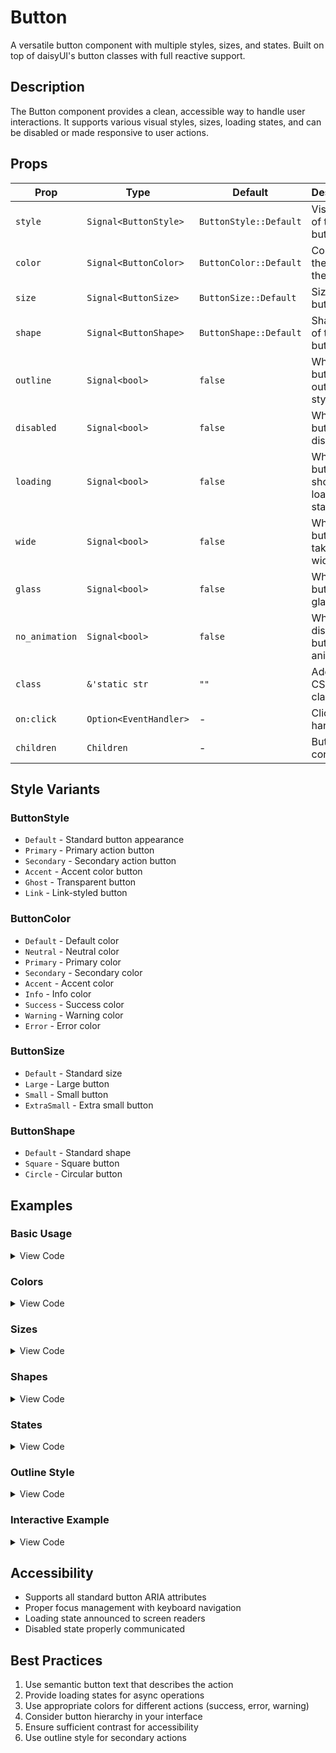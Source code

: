 # Button

A versatile button component with multiple styles, sizes, and states. Built on top of daisyUI's button classes with full reactive support.

## Description

The Button component provides a clean, accessible way to handle user interactions. It supports various visual styles, sizes, loading states, and can be disabled or made responsive to user actions.

## Props

| Prop | Type | Default | Description |
|------|------|---------|-------------|
| `style` | `Signal<ButtonStyle>` | `ButtonStyle::Default` | Visual style of the button |
| `color` | `Signal<ButtonColor>` | `ButtonColor::Default` | Color theme of the button |
| `size` | `Signal<ButtonSize>` | `ButtonSize::Default` | Size of the button |
| `shape` | `Signal<ButtonShape>` | `ButtonShape::Default` | Shape style of the button |
| `outline` | `Signal<bool>` | `false` | Whether button has outline style |
| `disabled` | `Signal<bool>` | `false` | Whether button is disabled |
| `loading` | `Signal<bool>` | `false` | Whether button shows loading state |
| `wide` | `Signal<bool>` | `false` | Whether button takes full width |
| `glass` | `Signal<bool>` | `false` | Whether button has glass effect |
| `no_animation` | `Signal<bool>` | `false` | Whether to disable button animations |
| `class` | `&'static str` | `""` | Additional CSS classes |
| `on:click` | `Option<EventHandler>` | - | Click event handler |
| `children` | `Children` | - | Button content |

## Style Variants

### ButtonStyle
- `Default` - Standard button appearance
- `Primary` - Primary action button
- `Secondary` - Secondary action button
- `Accent` - Accent color button
- `Ghost` - Transparent button
- `Link` - Link-styled button

### ButtonColor
- `Default` - Default color
- `Neutral` - Neutral color
- `Primary` - Primary color
- `Secondary` - Secondary color
- `Accent` - Accent color
- `Info` - Info color
- `Success` - Success color
- `Warning` - Warning color
- `Error` - Error color

### ButtonSize
- `Default` - Standard size
- `Large` - Large button
- `Small` - Small button
- `ExtraSmall` - Extra small button

### ButtonShape
- `Default` - Standard shape
- `Square` - Square button
- `Circle` - Circular button

## Examples

### Basic Usage

<details>
<summary>View Code</summary>

```rust
use leptos::prelude::*;
use leptos_daisyui_rs::components::*;

#[component]
fn BasicButtons() -> impl IntoView {
    view! {
        <div class="space-x-2">
            <Button>"Default"</Button>
            <Button style=Signal::derive(|| ButtonStyle::Primary)>
                "Primary"
            </Button>
            <Button style=Signal::derive(|| ButtonStyle::Secondary)>
                "Secondary"
            </Button>
        </div>
    }
}
```

</details>

### Colors

<details>
<summary>View Code</summary>

```rust
use leptos::prelude::*;
use leptos_daisyui_rs::components::*;

#[component]
fn ColoredButtons() -> impl IntoView {
    view! {
        <div class="space-x-2">
            <Button color=Signal::derive(|| ButtonColor::Primary)>
                "Primary"
            </Button>
            <Button color=Signal::derive(|| ButtonColor::Success)>
                "Success"
            </Button>
            <Button color=Signal::derive(|| ButtonColor::Warning)>
                "Warning"
            </Button>
            <Button color=Signal::derive(|| ButtonColor::Error)>
                "Error"
            </Button>
        </div>
    }
}
```

</details>

### Sizes

<details>
<summary>View Code</summary>

```rust
use leptos::prelude::*;
use leptos_daisyui_rs::components::*;

#[component]
fn SizedButtons() -> impl IntoView {
    view! {
        <div class="space-x-2 items-end flex">
            <Button size=Signal::derive(|| ButtonSize::ExtraSmall)>
                "XS"
            </Button>
            <Button size=Signal::derive(|| ButtonSize::Small)>
                "Small"
            </Button>
            <Button>
                "Normal"
            </Button>
            <Button size=Signal::derive(|| ButtonSize::Large)>
                "Large"
            </Button>
        </div>
    }
}
```

</details>

### Shapes

<details>
<summary>View Code</summary>

```rust
use leptos::prelude::*;
use leptos_daisyui_rs::components::*;

#[component]
fn ShapedButtons() -> impl IntoView {
    view! {
        <div class="space-x-2">
            <Button>"Default"</Button>
            <Button shape=Signal::derive(|| ButtonShape::Square)>
                "□"
            </Button>
            <Button shape=Signal::derive(|| ButtonShape::Circle)>
                "○"
            </Button>
        </div>
    }
}
```

</details>

### States

<details>
<summary>View Code</summary>

```rust
use leptos::prelude::*;
use leptos_daisyui_rs::components::*;

#[component]
fn StatefulButtons() -> impl IntoView {
    let (loading, set_loading) = signal(false);
    
    view! {
        <div class="space-x-2">
            <Button disabled=Signal::derive(|| true)>
                "Disabled"
            </Button>
            <Button loading=Signal::derive(move || loading.get())>
                "Loading"
            </Button>
            <Button 
                on:click=move |_| set_loading.update(|l| *l = !*l)
            >
                "Toggle Loading"
            </Button>
        </div>
    }
}
```

</details>

### Outline Style

<details>
<summary>View Code</summary>

```rust
use leptos::prelude::*;
use leptos_daisyui_rs::components::*;

#[component]
fn OutlineButtons() -> impl IntoView {
    view! {
        <div class="space-x-2">
            <Button 
                outline=Signal::derive(|| true)
                color=Signal::derive(|| ButtonColor::Primary)
            >
                "Outline Primary"
            </Button>
            <Button 
                outline=Signal::derive(|| true)
                color=Signal::derive(|| ButtonColor::Success)
            >
                "Outline Success"
            </Button>
            <Button 
                outline=Signal::derive(|| true)
                color=Signal::derive(|| ButtonColor::Error)
            >
                "Outline Error"
            </Button>
        </div>
    }
}
```

</details>

### Interactive Example

<details>
<summary>View Code</summary>

```rust
use leptos::prelude::*;
use leptos_daisyui_rs::components::*;

#[component]
fn InteractiveButton() -> impl IntoView {
    let (count, set_count) = signal(0);
    let (loading, set_loading) = signal(false);
    
    let handle_click = move |_| {
        set_loading.set(true);
        set_timeout(move || {
            set_count.update(|c| *c += 1);
            set_loading.set(false);
        }, Duration::from_millis(1000));
    };
    
    view! {
        <div class="space-y-4">
            <Button 
                style=Signal::derive(|| ButtonStyle::Primary)
                loading=Signal::derive(move || loading.get())
                on:click=handle_click
            >
                {move || if loading.get() { 
                    "Loading...".to_string() 
                } else { 
                    format!("Clicked {} times", count.get()) 
                }}
            </Button>
            <p class="text-sm text-gray-600">
                "Click count: " {move || count.get()}
            </p>
        </div>
    }
}
```

</details>

## Accessibility

- Supports all standard button ARIA attributes
- Proper focus management with keyboard navigation
- Loading state announced to screen readers
- Disabled state properly communicated

## Best Practices

1. Use semantic button text that describes the action
2. Provide loading states for async operations
3. Use appropriate colors for different actions (success, error, warning)
4. Consider button hierarchy in your interface
5. Ensure sufficient contrast for accessibility
6. Use outline style for secondary actions
